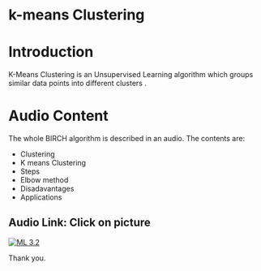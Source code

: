 #  k-means Clustering

# Introduction
K-Means Clustering is an Unsupervised Learning algorithm  which groups similar data points into different clusters .
 
# Audio Content
The whole BIRCH algorithm is described in an audio. The contents are: 
- Clustering
-  K means Clustering
-  Steps
-  Elbow method
-  Disadavantages
-  Applications
 
 
## Audio Link: Click on picture
 
[![ML 3.2](https://github.com/ron352/winter-of-contributing/blob/Machine_Learning/Machine_Learning/Unsupervised_Machine_Learning/Assets/k%20m.png)](https://drive.google.com/file/d/1HOC7kDY5YqjfFw0kqnMmzLRBA8IR6da7/view?usp=sharing)
 
 
Thank you.
